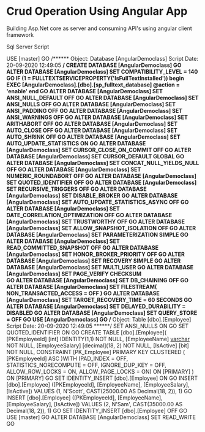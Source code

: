 # Crud Operation Using Angular App
Building Asp.Net core as server and consuming API's using angular client framework

Sql Server Script 

USE [master]
GO
/****** Object:  Database [AngularDemoclass]    Script Date: 20-09-2020 12:49:05 ******/
CREATE DATABASE [AngularDemoclass]
GO
ALTER DATABASE [AngularDemoclass] SET COMPATIBILITY_LEVEL = 140
GO
IF (1 = FULLTEXTSERVICEPROPERTY('IsFullTextInstalled'))
begin
EXEC [AngularDemoclass].[dbo].[sp_fulltext_database] @action = 'enable'
end
GO
ALTER DATABASE [AngularDemoclass] SET ANSI_NULL_DEFAULT OFF 
GO
ALTER DATABASE [AngularDemoclass] SET ANSI_NULLS OFF 
GO
ALTER DATABASE [AngularDemoclass] SET ANSI_PADDING OFF 
GO
ALTER DATABASE [AngularDemoclass] SET ANSI_WARNINGS OFF 
GO
ALTER DATABASE [AngularDemoclass] SET ARITHABORT OFF 
GO
ALTER DATABASE [AngularDemoclass] SET AUTO_CLOSE OFF 
GO
ALTER DATABASE [AngularDemoclass] SET AUTO_SHRINK OFF 
GO
ALTER DATABASE [AngularDemoclass] SET AUTO_UPDATE_STATISTICS ON 
GO
ALTER DATABASE [AngularDemoclass] SET CURSOR_CLOSE_ON_COMMIT OFF 
GO
ALTER DATABASE [AngularDemoclass] SET CURSOR_DEFAULT  GLOBAL 
GO
ALTER DATABASE [AngularDemoclass] SET CONCAT_NULL_YIELDS_NULL OFF 
GO
ALTER DATABASE [AngularDemoclass] SET NUMERIC_ROUNDABORT OFF 
GO
ALTER DATABASE [AngularDemoclass] SET QUOTED_IDENTIFIER OFF 
GO
ALTER DATABASE [AngularDemoclass] SET RECURSIVE_TRIGGERS OFF 
GO
ALTER DATABASE [AngularDemoclass] SET  DISABLE_BROKER 
GO
ALTER DATABASE [AngularDemoclass] SET AUTO_UPDATE_STATISTICS_ASYNC OFF 
GO
ALTER DATABASE [AngularDemoclass] SET DATE_CORRELATION_OPTIMIZATION OFF 
GO
ALTER DATABASE [AngularDemoclass] SET TRUSTWORTHY OFF 
GO
ALTER DATABASE [AngularDemoclass] SET ALLOW_SNAPSHOT_ISOLATION OFF 
GO
ALTER DATABASE [AngularDemoclass] SET PARAMETERIZATION SIMPLE 
GO
ALTER DATABASE [AngularDemoclass] SET READ_COMMITTED_SNAPSHOT OFF 
GO
ALTER DATABASE [AngularDemoclass] SET HONOR_BROKER_PRIORITY OFF 
GO
ALTER DATABASE [AngularDemoclass] SET RECOVERY SIMPLE 
GO
ALTER DATABASE [AngularDemoclass] SET  MULTI_USER 
GO
ALTER DATABASE [AngularDemoclass] SET PAGE_VERIFY CHECKSUM  
GO
ALTER DATABASE [AngularDemoclass] SET DB_CHAINING OFF 
GO
ALTER DATABASE [AngularDemoclass] SET FILESTREAM( NON_TRANSACTED_ACCESS = OFF ) 
GO
ALTER DATABASE [AngularDemoclass] SET TARGET_RECOVERY_TIME = 60 SECONDS 
GO
ALTER DATABASE [AngularDemoclass] SET DELAYED_DURABILITY = DISABLED 
GO
ALTER DATABASE [AngularDemoclass] SET QUERY_STORE = OFF
GO
USE [AngularDemoclass]
GO
/****** Object:  Table [dbo].[Employee]    Script Date: 20-09-2020 12:49:05 ******/
SET ANSI_NULLS ON
GO
SET QUOTED_IDENTIFIER ON
GO
CREATE TABLE [dbo].[Employee](
	[PKEmployeeId] [int] IDENTITY(1,1) NOT NULL,
	[EmployeeName] [varchar](100) NOT NULL,
	[EmployeeSalary] [decimal](18, 2) NOT NULL,
	[IsActive] [bit] NOT NULL,
 CONSTRAINT [PK_Employee] PRIMARY KEY CLUSTERED 
(
	[PKEmployeeId] ASC
)WITH (PAD_INDEX = OFF, STATISTICS_NORECOMPUTE = OFF, IGNORE_DUP_KEY = OFF, ALLOW_ROW_LOCKS = ON, ALLOW_PAGE_LOCKS = ON) ON [PRIMARY]
) ON [PRIMARY]
GO
SET IDENTITY_INSERT [dbo].[Employee] ON 
GO
INSERT [dbo].[Employee] ([PKEmployeeId], [EmployeeName], [EmployeeSalary], [IsActive]) VALUES (1, N'Scott', CAST(25000.00 AS Decimal(18, 2)), 1)
GO
INSERT [dbo].[Employee] ([PKEmployeeId], [EmployeeName], [EmployeeSalary], [IsActive]) VALUES (2, N'Sam', CAST(35000.00 AS Decimal(18, 2)), 1)
GO
SET IDENTITY_INSERT [dbo].[Employee] OFF
GO
USE [master]
GO
ALTER DATABASE [AngularDemoclass] SET  READ_WRITE 
GO


